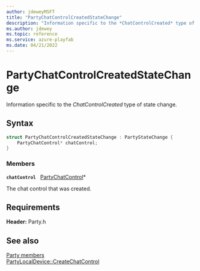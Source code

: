```yaml
---
author: jdeweyMSFT
title: "PartyChatControlCreatedStateChange"
description: "Information specific to the *ChatControlCreated* type of state change."
ms.author: jdewey
ms.topic: reference
ms.service: azure-playfab
ms.date: 04/21/2022
---
```


# PartyChatControlCreatedStateChange  

Information specific to the *ChatControlCreated* type of state change.  

## Syntax  
  
```cpp
struct PartyChatControlCreatedStateChange : PartyStateChange {  
    PartyChatControl* chatControl;  
}  
```
  
### Members  
  
**`chatControl`** &nbsp; [PartyChatControl](../classes/PartyChatControl/partychatcontrol.md)*  
  
The chat control that was created.
  
  
## Requirements  
  
**Header:** Party.h
  
## See also  
[Party members](../party_members.md)  
[PartyLocalDevice::CreateChatControl](../classes/PartyLocalDevice/methods/partylocaldevice_createchatcontrol.md)
  
  
